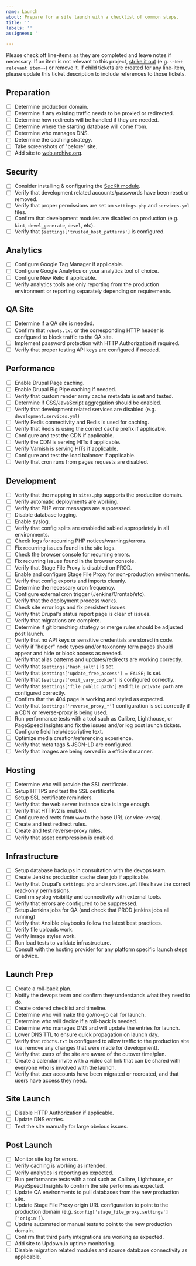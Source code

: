 ```yaml
---
name: Launch
about: Prepare for a site launch with a checklist of common steps.
title: ''
labels: ''
assignees: ''

---
```


Please check off line-items as they are completed and leave notes if necessary.
If an item is not relevant to this project, [strike it out](https://docs.github.com/en/github/writing-on-github/basic-writing-and-formatting-syntax#styling-text)
(e.g. `~~Not relevant item~~`) or remove it. If child tickets are created for
any line-item, please update this ticket description to include references to
those tickets.

## Preparation
- [ ] Determine production domain.
- [ ] Determine if any existing traffic needs to be proxied or redirected.
- [ ] Determine how redirects will be handled if they are needed.
- [ ] Determine where the starting database will come from.
- [ ] Determine who manages DNS.
- [ ] Determine the caching strategy.
- [ ] Take screenshots of "before" site.
- [ ] Add site to [web.archive.org](http://web.archive.org/).

## Security
- [ ] Consider installing & configuring the [SecKit module](https://www.drupal.org/project/seckit).
- [ ] Verify that development related accounts/passwords have been reset or removed.
- [ ] Verify that proper permissions are set on `settings.php` and
      `services.yml` files.
- [ ] Confirm that development modules are disabled on production
      (e.g. `kint`, `devel_generate`, `devel`, etc).
- [ ] Verify that `$settings['trusted_host_patterns']` is configured.

## Analytics
- [ ] Configure Google Tag Manager if applicable.
- [ ] Configure Google Analytics or your analytics tool of choice.
- [ ] Configure New Relic if applicable.
- [ ] Verify analytics tools are only reporting from the production environment
      or reporting separately depending on requirements.

## QA Site
- [ ] Determine if a QA site is needed.
- [ ] Confirm that `robots.txt` or the corresponding HTTP header is configured
      to block traffic to the QA site.
- [ ] Implement password protection with HTTP Authorization if required.
- [ ] Verify that proper testing API keys are configured if needed.

## Performance
- [ ] Enable Drupal Page caching.
- [ ] Enable Drupal Big Pipe caching if needed.
- [ ] Verify that custom render array cache metadata is set and tested.
- [ ] Determine if CSS/JavaScript aggregation should be enabled.
- [ ] Verify that development related services are disabled (e.g.
      `development.services.yml`)
- [ ] Verify Redis connectivity and Redis is used for caching.
- [ ] Verify that Redis is using the correct cache prefix if applicable.
- [ ] Configure and test the CDN if applicable.
- [ ] Verify the CDN is serving HITs if applicable.
- [ ] Verify Varnish is serving HITs if applicable.
- [ ] Configure and test the load balancer if applicable.
- [ ] Verify that cron runs from pages requests are disabled.

## Development
- [ ] Verify that the mapping in `sites.php` supports the production domain.
- [ ] Verify automatic deployments are working.
- [ ] Verify that PHP error messages are suppressed.
- [ ] Disable database logging.
- [ ] Enable syslog.
- [ ] Verify that config splits are enabled/disabled appropriately in all
      environments.
- [ ] Check logs for recurring PHP notices/warnings/errors.
- [ ] Fix recurring issues found in the site logs.
- [ ] Check the browser console for recurring errors.
- [ ] Fix recurring issues found in the browser console.
- [ ] Verify that Stage File Proxy is disabled on PROD.
- [ ] Enable and configure Stage File Proxy for non-production environments.
- [ ] Verify that config exports and imports cleanly.
- [ ] Determine the necessary cron frequency.
- [ ] Configure external cron trigger (Jenkins/Crontab/etc).
- [ ] Verify that the deployment process works.
- [ ] Check site error logs and fix persistent issues.
- [ ] Verify that Drupal's status report page is clear of issues.
- [ ] Verify that migrations are complete.
- [ ] Determine if git branching strategy or merge rules should be adjusted post
      launch.
- [ ] Verify that no API keys or sensitive credentials are stored in code.
- [ ] Verify if "helper" node types and/or taxonomy term pages should appear and
      hide or block access as needed.
- [ ] Verify that alias patterns and updates/redirects are working correctly.
- [ ] Verify that `$settings['hash_salt']` is set.
- [ ] Verify that `$settings['update_free_access'] = FALSE;` is set.
- [ ] Verify that `$settings['omit_vary_cookie']` is configured correctly.
- [ ] Verify that `$settings['file_public_path']` and `file_private_path` are
      configured correctly.
- [ ] Confirm that the 404 page is working and styled as expected.
- [ ] Verify that `$settings['reverse_proxy_*']` configuration is set correctly
      if a CDN or reverse-proxy is being used.
- [ ] Run performance tests with a tool such as Calibre, Lighthouse, or
      PageSpeed Insights and fix the issues and/or log post launch tickets.
- [ ] Configure field help/descriptive text.
- [ ] Optimize media creation/referencing experience.
- [ ] Verify that meta tags & JSON-LD are configured.
- [ ] Verify that images are being served in a efficient manner.

## Hosting
- [ ] Determine who will provide the SSL certificate.
- [ ] Setup HTTPS and test the SSL certificate.
- [ ] Setup SSL certificate reminders.
- [ ] Verify that the web server instance size is large enough.
- [ ] Verify that HTTP/2 is enabled.
- [ ] Configure redirects from `www` to the base URL (or vice-versa).
- [ ] Create and test redirect rules.
- [ ] Create and test reverse-proxy rules.
- [ ] Verify that asset compression is enabled.

## Infrastructure
- [ ] Setup database backups in consultation with the devops team.
- [ ] Create Jenkins production cache clear job if applicable.
- [ ] Verify that Drupal's `settings.php` and `services.yml` files have the
      correct read-only permissions.
- [ ] Confirm syslog visibility and connectivity with external tools.
- [ ] Verify that errors are configured to be suppressed.
- [ ] Setup Jenkins jobs for QA (and check that PROD jenkins jobs all running)
- [ ] Verify that Ansible playbooks follow the latest best practices.
- [ ] Verify file uploads work.
- [ ] Verify image styles work.
- [ ] Run load tests to validate infrastructure.
- [ ] Consult with the hosting provider for any platform specific launch steps
      or advice.

## Launch Prep
- [ ] Create a roll-back plan.
- [ ] Notify the devops team and confirm they understands what they need to do.
- [ ] Create ordered checklist and timeline.
- [ ] Determine who will make the go/no-go call for launch.
- [ ] Determine who will decide if a roll-back is needed.
- [ ] Determine who manages DNS and will update the entries for launch.
- [ ] Lower DNS TTL to ensure quick propagation on launch day.
- [ ] Verify that `robots.txt` is configured to allow traffic to the production
      site (i.e. remove any changes that were made for development).
- [ ] Verify that users of the site are aware of the cutover time/plan.
- [ ] Create a calendar invite with a video call link that can be shared with
      everyone who is involved with the launch.
- [ ] Verify that user accounts have been migrated or recreated, and that users
      have access they need.

## Site Launch
- [ ] Disable HTTP Authorization if applicable.
- [ ] Update DNS entries.
- [ ] Test the site manually for large obvious issues.

## Post Launch
- [ ] Monitor site log for errors.
- [ ] Verify caching is working as intended.
- [ ] Verify analytics is reporting as expected.
- [ ] Run performance tests with a tool such as Calibre, Lighthouse, or
      PageSpeed Insights to confirm the site performs as expected.
- [ ] Update QA environments to pull databases from the new production site.
- [ ] Update Stage File Proxy origin URL configuration to point to the
      production domain (e.g. `$config['stage_file_proxy.settings']['origin']`).
- [ ] Update automated or manual tests to point to the new production domain.
- [ ] Confirm that third party integrations are working as expected.
- [ ] Add site to Updown.io uptime monitoring.
- [ ] Disable migration related modules and source database connectivity as
      applicable.
